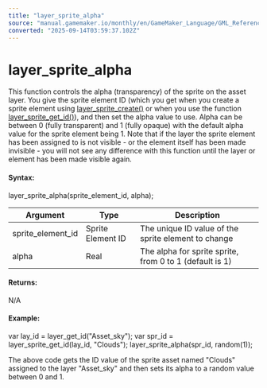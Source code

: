 ```yaml
---
title: "layer_sprite_alpha"
source: "manual.gamemaker.io/monthly/en/GameMaker_Language/GML_Reference/Asset_Management/Rooms/Sprite_Layers/layer_sprite_alpha.htm"
converted: "2025-09-14T03:59:37.102Z"
---
```


# layer\_sprite\_alpha

This function controls the alpha (transparency) of the sprite on the asset layer. You give the sprite element ID (which you get when you create a sprite element using [layer\_sprite\_create()](layer_sprite_create.md) or when you use the function [layer\_sprite\_get\_id()](layer_sprite_get_id.md)), and then set the alpha value to use. Alpha can be between 0 (fully transparent) and 1 (fully opaque) with the default alpha value for the sprite element being 1. Note that if the layer the sprite element has been assigned to is not visible - or the element itself has been made invisible - you will not see any difference with this function until the layer or element has been made visible again.

#### Syntax:

layer\_sprite\_alpha(sprite\_element\_id, alpha);

| Argument | Type | Description |
| --- | --- | --- |
| sprite_element_id | Sprite Element ID | The unique ID value of the sprite element to change |
| alpha | Real | The alpha for sprite sprite, from 0 to 1 (default is 1) |

#### Returns:

N/A

#### Example:

var lay\_id = layer\_get\_id("Asset\_sky");
var spr\_id = layer\_sprite\_get\_id(lay\_id, "Clouds");
layer\_sprite\_alpha(spr\_id, random(1));

The above code gets the ID value of the sprite asset named "Clouds" assigned to the layer "Asset\_sky" and then sets its alpha to a random value between 0 and 1.